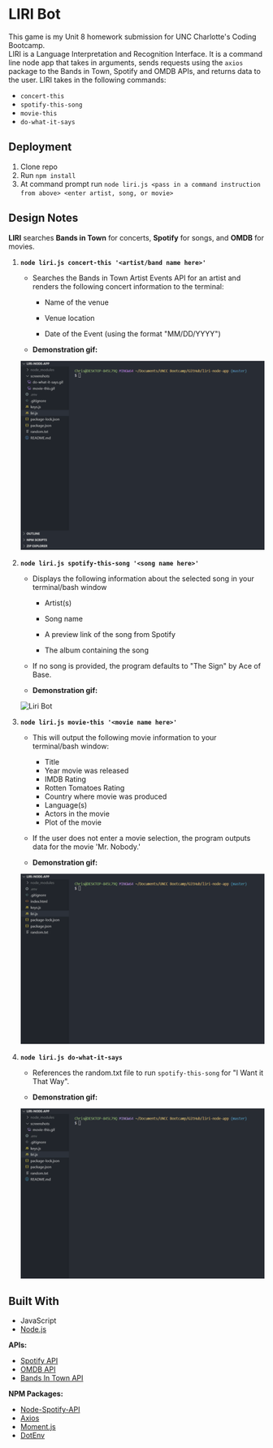 # LIRI Bot

This game is my Unit 8 homework submission for UNC Charlotte's Coding Bootcamp.  
LIRI is a Language Interpretation and Recognition Interface. It is a command line node app that takes in arguments, sends requests
using the `axios` package to the Bands in Town, Spotify and OMDB APIs, and returns data to the user. LIRI takes in the following commands: 

   * `concert-this`
   * `spotify-this-song`
   * `movie-this`
   * `do-what-it-says`
   
   
## Deployment

1. Clone repo
2. Run `npm install`
3. At command prompt run `node liri.js <pass in a command instruction from above> <enter artist, song, or movie>`

   
## Design Notes

**LIRI** searches **Bands in Town** for concerts, **Spotify** for songs, and **OMDB** for movies.

1. **`node liri.js concert-this '<artist/band name here>'`**

   * Searches the Bands in Town Artist Events API for an artist and renders the following concert information to the terminal:

     * Name of the venue

     * Venue location

     * Date of the Event (using the format "MM/DD/YYYY")
     
    * **Demonstration gif:**
   
   ![Liri Bot](screenshots/concert-this.gif "concert-this.gif")
 

2. **`node liri.js spotify-this-song '<song name here>'`**

   * Displays the following information about the selected song in your terminal/bash window

     * Artist(s)

     * Song name

     * A preview link of the song from Spotify

     * The album containing the song

   * If no song is provided, the program defaults to "The Sign" by Ace of Base.
   
   * **Demonstration gif:**
   
   ![Liri Bot](screenshots/spotify-this-song.gif "spotify-this-song.gif")


3. **`node liri.js movie-this '<movie name here>'`**

   * This will output the following movie information to your terminal/bash window:

       * Title
       * Year movie was released
       * IMDB Rating
       * Rotten Tomatoes Rating
       * Country where movie was produced
       * Language(s)
       * Actors in the movie
       * Plot of the movie
      

   * If the user does not enter a movie selection, the program outputs data for the movie 'Mr. Nobody.'
   
   * **Demonstration gif:**
   
   ![Liri Bot](screenshots/movie-this.gif "movie-this.gif")
   

4. **`node liri.js do-what-it-says`**

     * References the random.txt file to run `spotify-this-song` for "I Want it That Way".
     
     * **Demonstration gif:**
   
   ![Liri Bot](screenshots/do-what-it-says.gif "do-what-it-says.gif")

     

## Built With

* JavaScript
* [Node.js](https://nodejs.org/en/docs/)

**APIs:**

  * [Spotify API](https://developer.spotify.com/)
  * [OMDB API](http://www.omdbapi.com) 
  * [Bands In Town API](http://www.artists.bandsintown.com/bandsintown-api)

**NPM Packages:**

  * [Node-Spotify-API](https://www.npmjs.com/package/node-spotify-api)
  * [Axios](https://www.npmjs.com/package/axios)
  * [Moment.js](https://www.npmjs.com/package/moment)
  * [DotEnv](https://www.npmjs.com/package/dotenv)
  
